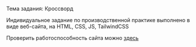 Тема задания: Кроссворд

Индивидуальное задание по производственной практике выполнено в виде веб-сайта, на HTML, CSS, JS, TailwindCSS

Проверить работоспособность сайта можно [здесь](https://zerop913.github.io/crossword/)
